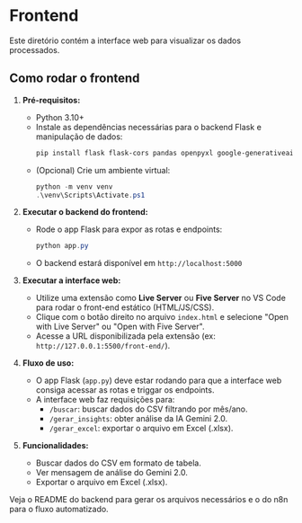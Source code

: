 # Frontend

Este diretório contém a interface web para visualizar os dados processados.

## Como rodar o frontend

1. **Pré-requisitos:**

   - Python 3.10+
   - Instale as dependências necessárias para o backend Flask e manipulação de dados:
     ```powershell
     pip install flask flask-cors pandas openpyxl google-generativeai
     ```
   - (Opcional) Crie um ambiente virtual:
     ```powershell
     python -m venv venv
     .\venv\Scripts\Activate.ps1
     ```

2. **Executar o backend do frontend:**

   - Rode o app Flask para expor as rotas e endpoints:
     ```powershell
     python app.py
     ```
   - O backend estará disponível em `http://localhost:5000`

3. **Executar a interface web:**

   - Utilize uma extensão como **Live Server** ou **Five Server** no VS Code para rodar o front-end estático (HTML/JS/CSS).
   - Clique com o botão direito no arquivo `index.html` e selecione "Open with Live Server" ou "Open with Five Server".
   - Acesse a URL disponibilizada pela extensão (ex: `http://127.0.0.1:5500/front-end/`).

4. **Fluxo de uso:**

   - O app Flask (`app.py`) deve estar rodando para que a interface web consiga acessar as rotas e triggar os endpoints.
   - A interface web faz requisições para:
     - `/buscar`: buscar dados do CSV filtrando por mês/ano.
     - `/gerar_insights`: obter análise da IA Gemini 2.0.
     - `/gerar_excel`: exportar o arquivo em Excel (.xlsx).

5. **Funcionalidades:**
   - Buscar dados do CSV em formato de tabela.
   - Ver mensagem de análise do Gemini 2.0.
   - Exportar o arquivo em Excel (.xlsx).

Veja o README do backend para gerar os arquivos necessários e o do n8n para o fluxo automatizado.
